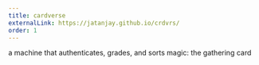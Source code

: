```yaml
---
title: cardverse
externalLink: https://jatanjay.github.io/crdvrs/
order: 1
---
```

a machine that authenticates, grades, and sorts magic: the gathering card 